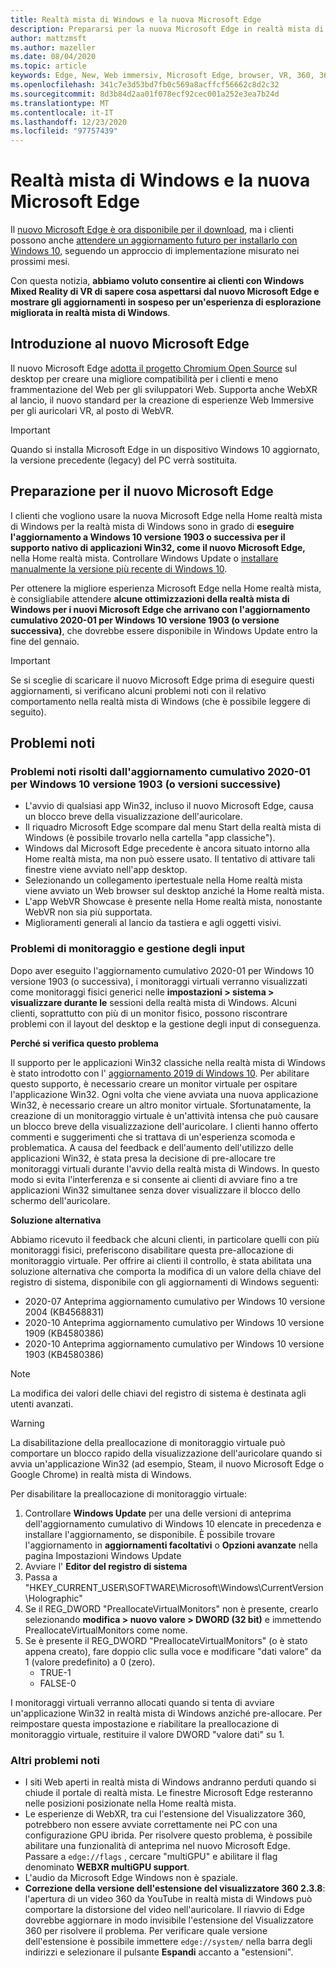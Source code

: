 ```yaml
---
title: Realtà mista di Windows e la nuova Microsoft Edge
description: Prepararsi per la nuova Microsoft Edge in realtà mista di Windows. Include le modifiche da prevedere, gli aggiornamenti per la ricerca e i problemi noti.
author: mattzmsft
ms.author: mazeller
ms.date: 08/04/2020
ms.topic: article
keywords: Edge, New, Web immersiv, Microsoft Edge, browser, VR, 360, 360 video, 360 Viewer, webxr, webvr
ms.openlocfilehash: 341c7e3d53bd7fb0c569a8acffcf56662c8d2c32
ms.sourcegitcommit: 8d3b84d2aa01f078ecf92cec001a252e3ea7b24d
ms.translationtype: MT
ms.contentlocale: it-IT
ms.lasthandoff: 12/23/2020
ms.locfileid: "97757439"
---
```

# <a name="windows-mixed-reality-and-the-new-microsoft-edge"></a>Realtà mista di Windows e la nuova Microsoft Edge

Il [nuovo Microsoft Edge è ora disponibile per il download](https://blogs.windows.com/windowsexperience/?p=173496), ma i clienti possono anche [attendere un aggiornamento futuro per installarlo con Windows 10](https://blogs.windows.com/msedgedev/2020/01/15/upgrading-new-microsoft-edge-79-chromium/), seguendo un approccio di implementazione misurato nei prossimi mesi. 

Con questa notizia, **abbiamo voluto consentire ai clienti con Windows Mixed Reality di VR di sapere cosa aspettarsi dal nuovo Microsoft Edge e mostrare gli aggiornamenti in sospeso per un'esperienza di esplorazione migliorata in realtà mista di Windows**.

## <a name="introducing-the-new-microsoft-edge"></a>Introduzione al nuovo Microsoft Edge

Il nuovo Microsoft Edge [adotta il progetto Chromium Open Source](https://blogs.windows.com/windowsexperience/2018/12/06/microsoft-edge-making-the-web-better-through-more-open-source-collaboration/) sul desktop per creare una migliore compatibilità per i clienti e meno frammentazione del Web per gli sviluppatori Web. Supporta anche WebXR al lancio, il nuovo standard per la creazione di esperienze Web Immersive per gli auricolari VR, al posto di WebVR.

>[!IMPORTANT]
>Quando si installa Microsoft Edge in un dispositivo Windows 10 aggiornato, la versione precedente (legacy) del PC verrà sostituita.

## <a name="getting-ready-for-the-new-microsoft-edge"></a>Preparazione per il nuovo Microsoft Edge

I clienti che vogliono usare la nuova Microsoft Edge nella Home realtà mista di Windows per la realtà mista di Windows sono in grado di **eseguire l'aggiornamento a Windows 10 versione 1903 o successiva per il supporto nativo di applicazioni Win32, come il nuovo Microsoft Edge,** nella Home realtà mista. Controllare Windows Update o [installare manualmente la versione più recente di Windows 10](https://www.microsoft.com/en-us/software-download/windows10).

Per ottenere la migliore esperienza Microsoft Edge nella Home realtà mista, è consigliabile attendere **alcune ottimizzazioni della realtà mista di Windows per i nuovi Microsoft Edge che arrivano con l'aggiornamento cumulativo 2020-01 per Windows 10 versione 1903 (o versione successiva)**, che dovrebbe essere disponibile in Windows Update entro la fine del gennaio.

>[!IMPORTANT]
>Se si sceglie di scaricare il nuovo Microsoft Edge prima di eseguire questi aggiornamenti, si verificano alcuni problemi noti con il relativo comportamento nella realtà mista di Windows (che è possibile leggere di seguito).

## <a name="known-issues"></a>Problemi noti

### <a name="known-issues-resolved-by-the-2020-01-cumulative-update-for-windows-10-version-1903-or-later"></a>Problemi noti risolti dall'aggiornamento cumulativo 2020-01 per Windows 10 versione 1903 (o versioni successive)

- L'avvio di qualsiasi app Win32, incluso il nuovo Microsoft Edge, causa un blocco breve della visualizzazione dell'auricolare.
- Il riquadro Microsoft Edge scompare dal menu Start della realtà mista di Windows (è possibile trovarlo nella cartella "app classiche").
- Windows dal Microsoft Edge precedente è ancora situato intorno alla Home realtà mista, ma non può essere usato. Il tentativo di attivare tali finestre viene avviato nell'app desktop.
- Selezionando un collegamento ipertestuale nella Home realtà mista viene avviato un Web browser sul desktop anziché la Home realtà mista.
- L'app WebVR Showcase è presente nella Home realtà mista, nonostante WebVR non sia più supportata.
- Miglioramenti generali al lancio da tastiera e agli oggetti visivi.

### <a name="monitor-and-input-handling-issues"></a>Problemi di monitoraggio e gestione degli input

Dopo aver eseguito l'aggiornamento cumulativo 2020-01 per Windows 10 versione 1903 (o successiva), i monitoraggi virtuali verranno visualizzati come monitoraggi fisici generici nelle **impostazioni > sistema > visualizzare durante le** sessioni della realtà mista di Windows. Alcuni clienti, soprattutto con più di un monitor fisico, possono riscontrare problemi con il layout del desktop e la gestione degli input di conseguenza.

**Perché si verifica questo problema**

Il supporto per le applicazioni Win32 classiche nella realtà mista di Windows è stato introdotto con l' [aggiornamento 2019 di Windows 10](https://docs.microsoft.com/windows/mixed-reality/enthusiast-guide/release-notes-may-2019). Per abilitare questo supporto, è necessario creare un monitor virtuale per ospitare l'applicazione Win32. Ogni volta che viene avviata una nuova applicazione Win32, è necessario creare un altro monitor virtuale. Sfortunatamente, la creazione di un monitoraggio virtuale è un'attività intensa che può causare un blocco breve della visualizzazione dell'auricolare. I clienti hanno offerto commenti e suggerimenti che si trattava di un'esperienza scomoda e problematica. A causa del feedback e dell'aumento dell'utilizzo delle applicazioni Win32, è stata presa la decisione di pre-allocare tre monitoraggi virtuali durante l'avvio della realtà mista di Windows. In questo modo si evita l'interferenza e si consente ai clienti di avviare fino a tre applicazioni Win32 simultanee senza dover visualizzare il blocco dello schermo dell'auricolare.

**Soluzione alternativa**

Abbiamo ricevuto il feedback che alcuni clienti, in particolare quelli con più monitoraggi fisici, preferiscono disabilitare questa pre-allocazione di monitoraggio virtuale. Per offrire ai clienti il controllo, è stata abilitata una soluzione alternativa che comporta la modifica di un valore della chiave del registro di sistema, disponibile con gli aggiornamenti di Windows seguenti:

- 2020-07 Anteprima aggiornamento cumulativo per Windows 10 versione 2004 (KB4568831)
- 2020-10 Anteprima aggiornamento cumulativo per Windows 10 versione 1909 (KB4580386)
- 2020-10 Anteprima aggiornamento cumulativo per Windows 10 versione 1903 (KB4580386)

>[!NOTE]
>La modifica dei valori delle chiavi del registro di sistema è destinata agli utenti avanzati.

>[!WARNING]
>La disabilitazione della preallocazione di monitoraggio virtuale può comportare un blocco rapido della visualizzazione dell'auricolare quando si avvia un'applicazione Win32 (ad esempio, Steam, il nuovo Microsoft Edge o Google Chrome) in realtà mista di Windows.

Per disabilitare la preallocazione di monitoraggio virtuale:
1. Controllare **Windows Update** per una delle versioni di anteprima dell'aggiornamento cumulativo di Windows 10 elencate in precedenza e installare l'aggiornamento, se disponibile. È possibile trovare l'aggiornamento in **aggiornamenti facoltativi** o **Opzioni avanzate** nella pagina Impostazioni Windows Update
2. Avviare l' **Editor del registro di sistema**
3. Passa a "HKEY_CURRENT_USER\SOFTWARE\Microsoft\Windows\CurrentVersion\Holographic\"
4. Se il REG_DWORD "PreallocateVirtualMonitors" non è presente, crearlo selezionando **modifica > nuovo valore > DWORD (32 bit)** e immettendo PreallocateVirtualMonitors come nome.
5. Se è presente il REG_DWORD "PreallocateVirtualMonitors" (o è stato appena creato), fare doppio clic sulla voce e modificare "dati valore" da 1 (valore predefinito) a 0 (zero).
    * TRUE-1
    * FALSE-0

I monitoraggi virtuali verranno allocati quando si tenta di avviare un'applicazione Win32 in realtà mista di Windows anziché pre-allocare. Per reimpostare questa impostazione e riabilitare la preallocazione di monitoraggio virtuale, restituire il valore DWORD "valore dati" su 1.

### <a name="other-known-issues"></a>Altri problemi noti

-   I siti Web aperti in realtà mista di Windows andranno perduti quando si chiude il portale di realtà mista. Le finestre Microsoft Edge resteranno nelle posizioni posizionate nella Home realtà mista.
- Le esperienze di WebXR, tra cui l'estensione del Visualizzatore 360, potrebbero non essere avviate correttamente nei PC con una configurazione GPU ibrida. Per risolvere questo problema, è possibile abilitare una funzionalità di anteprima nel nuovo Microsoft Edge. Passare a `edge://flags` , cercare "multiGPU" e abilitare il flag denominato **WEBXR multiGPU support**.
-   L'audio da Microsoft Edge Windows non è spaziale.
-   **Correzione della versione dell'estensione del visualizzatore 360 2.3.8**: l'apertura di un video 360 da YouTube in realtà mista di Windows può comportare la distorsione del video nell'auricolare. Il riavvio di Edge dovrebbe aggiornare in modo invisibile l'estensione del Visualizzatore 360 per risolvere il problema. Per verificare quale versione dell'estensione è possibile immettere `edge://system/` nella barra degli indirizzi e selezionare il pulsante **Espandi** accanto a "estensioni".
